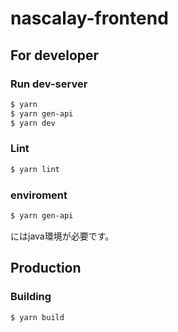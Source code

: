# nascalay-frontend

## For developer

### Run dev-server

```sh
$ yarn
$ yarn gen-api
$ yarn dev
```

### Lint

```sh
$ yarn lint
```
### enviroment
```sh
$ yarn gen-api
```
にはjava環境が必要です。
## Production

### Building

```sh
$ yarn build
```
